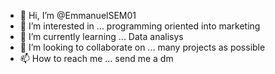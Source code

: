 - 👋 Hi, I’m @EmmanuelSEM01
- 👀 I’m interested in ... programming oriented into marketing
- 🌱 I’m currently learning ... Data analisys
- 💞️ I’m looking to collaborate on ... many projects as possible
- 📫 How to reach me ... send me a dm

<!---
EmmanuelSEM01/EmmanuelSEM01 is a ✨ special ✨ repository because its `README.md` (this file) appears on your GitHub profile.
You can click the Preview link to take a look at your changes.
--->
